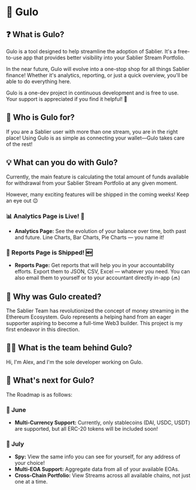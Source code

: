 # 🌟 Gulo

## ❓ What is Gulo?

Gulo is a tool designed to help streamline the adoption of Sablier. It's a free-to-use app that provides better visibility into your Sablier Stream Portfolio.

In the near future, Gulo will evolve into a one-stop shop for all things Sablier finance! Whether it's analytics, reporting, or just a quick overview, you'll be able to do everything here.

Gulo is a one-dev project in continuous development and is free to use. Your support is appreciated if you find it helpful! 🫡

## 👥 Who is Gulo for?

If you are a Sablier user with more than one stream, you are in the right place! Using Gulo is as simple as connecting your wallet—Gulo takes care of the rest!

## 💡 What can you do with Gulo?

Currently, the main feature is calculating the total amount of funds available for withdrawal from your Sablier Stream Portfolio at any given moment.

However, many exciting features will be shipped in the coming weeks! Keep an eye out 😉

### 📊 Analytics Page is Live! 💯

-   **Analytics Page:** See the evolution of your balance over time, both past and future. Line Charts, Bar Charts, Pie Charts — you name it!

### 📝 Reports Page is Shipped! 🆕

-   **Reports Page:** Get reports that will help you in your accountability efforts. Export them to JSON, CSV, Excel — whatever you need. You can also email them to yourself or to your accountant directly in-app (🔜)

## 🌱 Why was Gulo created?

The Sablier Team has revolutionized the concept of money streaming in the Ethereum Ecosystem. Gulo represents a helping hand from an eager supporter aspiring to become a full-time Web3 builder. This project is my first endeavor in this direction.

## 👨‍💻 What is the team behind Gulo?

Hi, I'm Alex, and I'm the sole developer working on Gulo.

## 🔮 What's next for Gulo?

The Roadmap is as follows:

### 📅 June

-   **Multi-Currency Support:** Currently, only stablecoins (DAI, USDC, USDT) are supported, but all ERC-20 tokens will be included soon!

### 📅 July

-   **Spy:** View the same info you can see for yourself, for any address of your choice!
-   **Multi-EOA Support:** Aggregate data from all of your available EOAs.
-   **Cross-Chain Portfolio:** View Streams across all available chains, not just one at a time.

